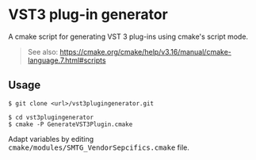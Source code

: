 # VST3 plug-in generator

A cmake script for generating VST 3 plug-ins using cmake's script mode.

> See also: <https://cmake.org/cmake/help/v3.16/manual/cmake-language.7.html#scripts>

## Usage

```
$ git clone <url>/vst3plugingenerator.git

$ cd vst3plugingenerator
$ cmake -P GenerateVST3Plugin.cmake
```

Adapt variables by editing <tt>cmake/modules/SMTG_VendorSepcifics.cmake</tt> file.
